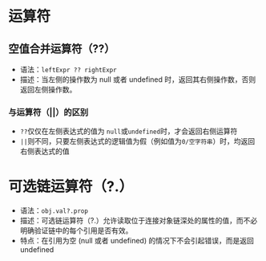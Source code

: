 # 运算符

## 空值合并运算符（??）

- 语法：`leftExpr ?? rightExpr`
- 描述：当左侧的操作数为 null 或者 undefined 时，返回其右侧操作数，否则返回左侧操作数。

### 与运算符（||）的区别

- `??`仅仅在左侧表达式的值为 `null`或`undefined`时，才会返回右侧运算符
- `||`则不同，只要左侧表达式的逻辑值为假（例如值为`0/空字符串`）时，均返回右侧表达式的值

# 可选链运算符（?.）

- 语法：`obj.val?.prop`
- 描述：可选链运算符（?.）允许读取位于连接对象链深处的属性的值，而不必明确验证链中的每个引用是否有效。
- 特点：在引用为空 (null 或者 undefined) 的情况下不会引起错误，而是返回 undefined
